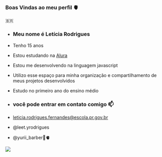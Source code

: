### Boas Vindas ao meu perfil 🫀

🇧🇷

- ### Meu nome é Letícia Rodrigues

- Tenho 15 anos 
- Estou estudando na [Alura](https://www.alura.com.br)
- Estou me desenvolvendo na linguagem javascript
- Utilizo esse espaço para minha organização e compartilhamento de meus projetos desenvolvidos
- Estudo no primeiro ano do ensino médio

- ### você pode entrar em contato comigo 📫

- leticia.rodrigues.fernandes@escola.pr.gov.br

- @leet.yrodrigues
- @yurii_barber💍🫀
  




![](https://media.tenor.com/syL62uUkzwMAAAAd/nezuko-nezuko-kamado.gif)
  
